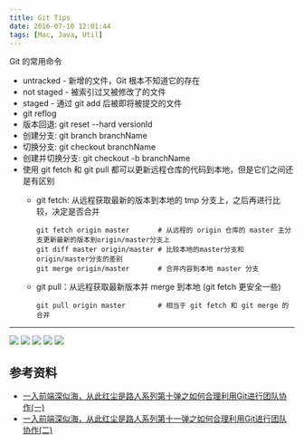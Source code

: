 ```yaml
---
title: Git Tips
date: 2016-07-10 12:01:44
tags: [Mac, Java, Util]
---
```


Git 的常用命令

<!--more-->

*   untracked - 新增的文件，Git 根本不知道它的存在
*   not staged - 被索引过又被修改了的文件
*   staged - 通过 git add 后被即将被提交的文件
*   git reflog
*   版本回退: git reset --hard versionId
*   创建分支: git branch branchName
*   切换分支: git checkout branchName
*   创建并切换分支: git checkout -b branchName
*   使用 git fetch 和 git pull 都可以更新远程仓库的代码到本地，但是它们之间还是有区别
    * git fetch: 从远程获取最新的版本到本地的 tmp 分支上，之后再进行比较，决定是否合并

        ```
        git fetch origin master       # 从远程的 origin 仓库的 master 主分支更新最新的版本到origin/master分支上
        git diff master origin/master # 比较本地的master分支和origin/master分支的差别
        git merge origin/master       # 合并内容到本地 master 分支
        ```
    * git pull：从远程获取最新版本并 merge 到本地 (git fetch 更安全一些)

        ```
        git pull origin master        # 相当于 git fetch 和 git merge 的合并
        ```

---

![](/img/git/git-1.jpg)
![](/img/git/git-commands.png)
![](/img/git/git-commands.jpg)
![](/img/git/git-cheatsheet.png)
![](/img/git/git-flow.png)

## 参考资料

* [一入前端深似海，从此红尘是路人系列第十弹之如何合理利用Git进行团队协作(一)](https://my.oschina.net/qiangdada/blog/800093)
* [一入前端深似海，从此红尘是路人系列第十一弹之如何合理利用Git进行团队协作(二)](https://my.oschina.net/qiangdada/blog/808527)

